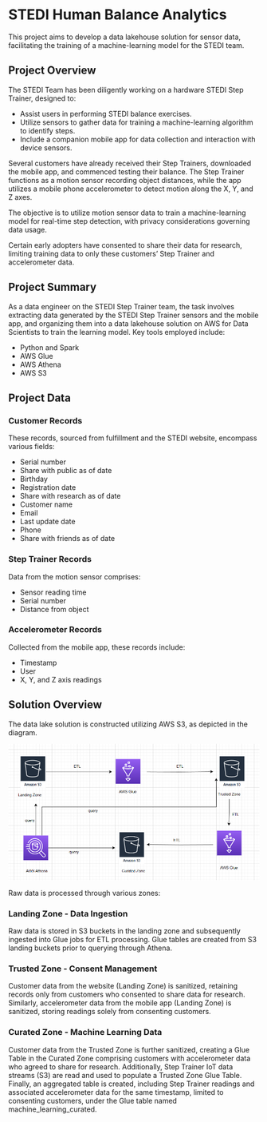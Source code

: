 # STEDI Human Balance Analytics

This project aims to develop a data lakehouse solution for sensor data, facilitating the training of a machine-learning model for the STEDI team.

## Project Overview
The STEDI Team has been diligently working on a hardware STEDI Step Trainer, designed to:

- Assist users in performing STEDI balance exercises.
- Utilize sensors to gather data for training a machine-learning algorithm to identify steps.
- Include a companion mobile app for data collection and interaction with device sensors.

Several customers have already received their Step Trainers, downloaded the mobile app, and commenced testing their balance. The Step Trainer functions as a motion sensor recording object distances, while the app utilizes a mobile phone accelerometer to detect motion along the X, Y, and Z axes.

The objective is to utilize motion sensor data to train a machine-learning model for real-time step detection, with privacy considerations governing data usage.

Certain early adopters have consented to share their data for research, limiting training data to only these customers’ Step Trainer and accelerometer data.

## Project Summary
As a data engineer on the STEDI Step Trainer team, the task involves extracting data generated by the STEDI Step Trainer sensors and the mobile app, and organizing them into a data lakehouse solution on AWS for Data Scientists to train the learning model. Key tools employed include:

- Python and Spark
- AWS Glue
- AWS Athena
- AWS S3

## Project Data
### Customer Records
These records, sourced from fulfillment and the STEDI website, encompass various fields:

- Serial number
- Share with public as of date
- Birthday
- Registration date
- Share with research as of date
- Customer name
- Email
- Last update date
- Phone
- Share with friends as of date

### Step Trainer Records
Data from the motion sensor comprises:

- Sensor reading time
- Serial number
- Distance from object

### Accelerometer Records
Collected from the mobile app, these records include:

- Timestamp
- User
- X, Y, and Z axis readings

## Solution Overview
The data lake solution is constructed utilizing AWS S3, as depicted in the diagram.

![image](diagram.png)

Raw data is processed through various zones:

### Landing Zone - Data Ingestion
Raw data is stored in S3 buckets in the landing zone and subsequently ingested into Glue jobs for ETL processing. Glue tables are created from S3 landing buckets prior to querying through Athena.

### Trusted Zone - Consent Management
Customer data from the website (Landing Zone) is sanitized, retaining records only from customers who consented to share data for research. Similarly, accelerometer data from the mobile app (Landing Zone) is sanitized, storing readings solely from consenting customers.

### Curated Zone - Machine Learning Data
Customer data from the Trusted Zone is further sanitized, creating a Glue Table in the Curated Zone comprising customers with accelerometer data who agreed to share for research. Additionally, Step Trainer IoT data streams (S3) are read and used to populate a Trusted Zone Glue Table. Finally, an aggregated table is created, including Step Trainer readings and associated accelerometer data for the same timestamp, limited to consenting customers, under the Glue table named machine_learning_curated.